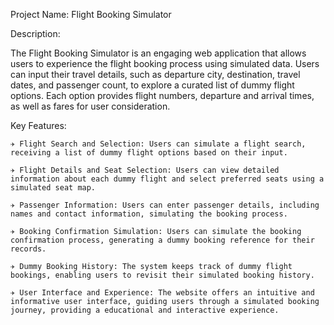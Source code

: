 Project Name: Flight Booking Simulator

Description:

The Flight Booking Simulator is an engaging web application that allows users to experience the flight booking process using simulated data. Users can input their travel details, such as departure city, destination, travel dates, and passenger count, to explore a curated list of dummy flight options. Each option provides flight numbers, departure and arrival times, as well as fares for user consideration.

Key Features:

    ✈︎ Flight Search and Selection: Users can simulate a flight search, receiving a list of dummy flight options based on their input.

    ✈︎ Flight Details and Seat Selection: Users can view detailed information about each dummy flight and select preferred seats using a simulated seat map.

    ✈︎ Passenger Information: Users can enter passenger details, including names and contact information, simulating the booking process.

    ✈︎ Booking Confirmation Simulation: Users can simulate the booking confirmation process, generating a dummy booking reference for their records.

    ✈︎ Dummy Booking History: The system keeps track of dummy flight bookings, enabling users to revisit their simulated booking history.

    ✈︎ User Interface and Experience: The website offers an intuitive and informative user interface, guiding users through a simulated booking journey, providing a educational and interactive experience.

